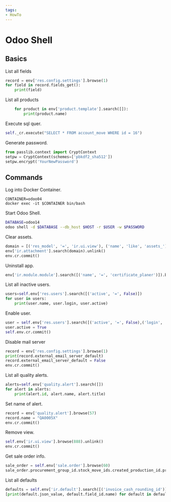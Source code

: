 ```yaml
---
tags:
- HowTo
---
```

# Odoo Shell

## Basics

List all fields

```python
record = env['res.config.settings'].browse(1)
for field in record.fields_get():
    print(field)
```

List all products

```python
	for product in env['product.template'].search([]):
		print(product.name)
```

Execute sql quer.
```python
self._cr.execute("SELECT * FROM account_move WHERE id = 16")
```

Generate password.
```python
from passlib.context import CryptContext
setpw = CryptContext(schemes=['pbkdf2_sha512'])
setpw.encrypt('YourNewPassword')
```

## Commands

Log into Docker Container.  
```
CONTAINER=odoo04
docker exec -it $CONTAINER bin/bash
```

Start Odoo Shell.  
```bash
DATABASE=odoo14
odoo shell -d $DATABASE --db_host $HOST -r $USER -w $PASSWORD
```

Clear assets.  
```python
domain = [('res_model', '=', 'ir.ui.view'), ('name', 'like', 'assets_')]
env['ir.attachment'].search(domain).unlink()
env.cr.commit()
```

Uninstall app.
```python
env['ir.module.module'].search([('name', '=', 'certificate_planer')]).button_immediate_uninstall()
```

List all inactive users.
```python
users=self.env['res.users'].search([('active', '=', False)])
for user in users:
	print(user.name, user.login, user.active)
```

Enable user.
```python
user = self.env['res.users'].search([('active', '=', False),('login', '=', 'janik.vonrotz@mint-system.ch')])
user.active = True
self.env.cr.commit()
```

Disable mail server

```python
record = env['res.config.settings'].browse(1)
print(record.external_email_server_default)
record.external_email_server_default = False
env.cr.commit()
```

List all quality alerts.
```python
alerts=self.env['quality.alert'].search([])
for alert in alerts:
	print(alert.id, alert.name, alert.title)
```

Set name of alert.
```python
record = env['quality.alert'].browse(57)
record.name = "QA0005X"
env.cr.commit()
```

Remove view.
```python
self.env['ir.ui.view'].browse(888).unlink()
env.cr.commit()
```

Get sale order info.
```python
sale_order = self.env['sale.order'].browse(60)
sale_order.procurement_group_id.stock_move_ids.created_production_id.procurement_group_id.mrp_production_ids
```

List all defaults
```python
defaults = self.env['ir.default'].search([('invoice_cash_rounding_id')], limit=1)
[print(default.json_value, default.field_id.name) for default in defaults]
```
